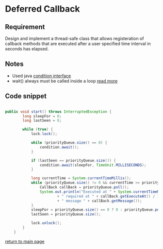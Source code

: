 # Deferred Callback

## Requirement 

Design and implement a thread-safe class that allows registeration of callback methods that are executed after a user specified time interval in seconds has elapsed.

## Notes 

* Used java [condition interface](https://stackoverflow.com/questions/10395571/condition-vs-wait-notify-mechanism) 
* wait() always must be called inside a loop [read more](https://stackoverflow.com/questions/1038007/why-should-wait-always-be-called-inside-a-loop)

## Code snippet 

```java

public void start() throws InterruptedException {
        long sleepFor = 0;
        long lastSeen = 0;

        while (true) {
            lock.lock();

            while (priorityQueue.size() == 0) {
                condition.await();
            }

            if (lastSeen == priorityQueue.size()) {
                condition.await(sleepFor, TimeUnit.MILLISECONDS);
            }

            long currentTime = System.currentTimeMillis();
            while (priorityQueue.size() != 0 && currentTime >= priorityQueue.peek().getExecuteAt()) {
                CallBack callBack = priorityQueue.poll();
                System.out.println("Executed at " + System.currentTimeMillis() / 1000
                        + " required at " + callBack.getExecuteAt() / 1000
                        + " message " + callBack.getMessage());
            }
            sleepFor = priorityQueue.size() == 0 ? 0 : priorityQueue.peek().getExecuteAt() - currentTime;
            lastSeen = priorityQueue.size();

            lock.unlock();
        }
    }


```



[return to main page](../../../../../../README.md)
